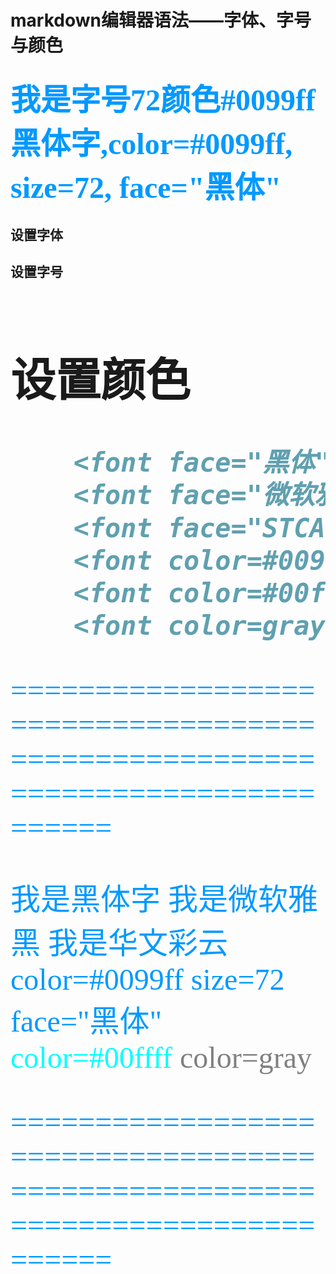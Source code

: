 # markdown编辑器语法——字体、字号与颜色 

## <font color=#0099ff size=7 face="黑体">我是字号72颜色#0099ff黑体字,color=#0099ff, size=72, face="黑体"</font>

## 设置字体 <font face="黑体">

## 设置字号 <font size=7>

## 设置颜色 <font color=#0099ff>

```markdown
    <font face="黑体">我是黑体字</font>
    <font face="微软雅黑">我是微软雅黑</font>
    <font face="STCAIYUN">我是华文彩云</font>
    <font color=#0099ff size=7 face="黑体">color=#0099ff size=72 face="黑体"</font>
    <font color=#00ffff size=72>color=#00ffff</font>
    <font color=gray size=72>color=gray</font>
```

==============================================================================

<font face="黑体">我是黑体字</font>
<font face="微软雅黑">我是微软雅黑</font>
<font face="STCAIYUN">我是华文彩云</font>
<font color=#0099ff size=7 face="黑体">color=#0099ff size=72 face="黑体"</font>
<font color=#00ffff size=72>color=#00ffff</font>
<font color=gray size=72>color=gray</font>

==============================================================================